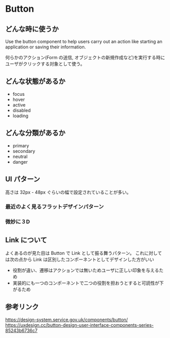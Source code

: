 # Button

## どんな時に使うか

Use the button component to help users carry out an action like starting an application or saving their information.

何らかのアクション(Form の送信, オブジェクトの新規作成など)を実行する時にユーザがクリックする対象として使う。

## どんな状態があるか

- focus
- hover
- active
- disabled
- loading


## どんな分類があるか

- primary
- secondary
- neutral
- danger

## UI パターン

高さは 32px - 48px ぐらいの幅で設定されていることが多い。

### 最近のよく見るフラットデザインパターン


### 微妙に３D

## Link について
よくあるのが見た目は Button で Link として振る舞うパターン。
これに対しては次の点から Link は区別したコンポーネントとしてデザインした方がいい

- 役割が違い、遷移はアクションでは無いためユーザに正しい印象を与えるため
- 実装的にも一つのコンポーネントで二つの役割を担おうとすると可読性が下がるため


## 参考リンク
https://design-system.service.gov.uk/components/button/
https://uxdesign.cc/button-design-user-interface-components-series-85243b6736c7